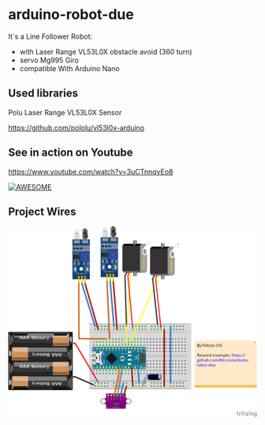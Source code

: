 # arduino-robot-due


It`s a Line Follower Robot:

- with Laser Range VL53L0X obstacle avoid (360 turn)
- servo Mg995 Giro
- compatible With Arduino Nano

## Used libraries

Polu Laser Range VL53L0X Sensor

https://github.com/pololu/vl53l0x-arduino



## See in action on Youtube

https://www.youtube.com/watch?v=3uCTnnqyEo8

[![AWESOME](https://i.imgur.com/As61zpD.png)](https://www.youtube.com/watch?v=3uCTnnqyEo8 "Youtube")

## Project Wires

![AWESOME](circuit.png)